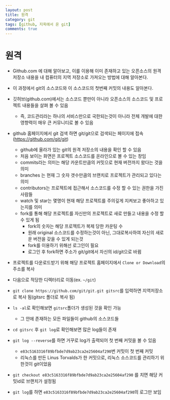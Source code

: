 ```yaml
---
layout: post
title: 원격
category: git
tags: [github, 지옥에서 온 git]
comments: true
---
```


# 원격
- Github.com 에 대해 알아보고, 이를 이용해 이미 존재하고 있는 오픈소스의 원격 저장소 내용을 내 컴퓨터의 지역 저장소로 가져오는 방법에 대해 알아본다.
- 이 과정에서 git의 소스코드와 이 소스코드의 첫번째 커밋의 내용도 알아본다.

- 깃허브(github.com)에서는 소스코드 뿐만이 아니라 오픈소스의 소스코드 및 프로젝트 내용들을 살펴 볼 수 있음
  - 즉, 코드관리라는 하나의 서비스만으로 국한되는것이 아니라 전체 개발에 대한 영향력이 매우 큰 커뮤니티로 볼 수 있음
- github 홈페이지에서 git 검색 하면 git/git으로 검색되는 페이지에 접속(https://github.com/git/git)
  - github에 올라가 있는 git의 원격 저장소의 내용을 확인 할 수 있음
  - 처음 보이는 화면은 프로젝트 소스코드를 온라인으로 볼 수 있는 창임
  - commits라는 의미는 해당 카운트만큼의 커밋으로 현재 버전까지 왔다는 것을 의미
  - branches 는 현재 그 숫자 갯수만큼의 브랜치로 프로젝트가 관리되고 있다는 의미
  - contributors는 프로젝트에 접근해서 소스코드를 수정 할 수 있는 권한을 가진 사람들
  - watch 및 star는 몇명이 현재 해당 프로젝트를 주의깊게 지켜보고 좋아하고 있는지를 의미
  - fork를 통해 해당 프로젝트를 자신만의 프로젝트로 새로 만들고 내용을 수정 할 수 있게 됨
    - fork의 숫자는 해당 프로젝트가 복제 당한 카운팅 수
    - 원래 original 소스코드를 수정하는것이 아닌, 그대로복사하여 자신의 새로운 버전을 갖을 수 있게 되는것
    - fork를 이용하기 위해선 로그인이 필요
    - 로그인 후 fork하면 주소가 git/git에서 자신의 id/git으로 바뀜
- 프로젝트를 다운로드받기 위해 해당 프로젝트 홈페이지에서 `Clone or Download`의 주소를 복사
- 다음으로 적당한 디렉터리로 이동(ex. `~/git`)
- `git clone https://github.com/git/git.git gitsrc`를 입력하면 지역저장소로 복사 됨(gitsrc 폴더로 복사 됨)
- `ls -al`로 확인해보면 `gitsrc`폴더가 생성된 것을 확인 가능
  - 그 안에 존재하는 모든 파일들이 github의 소스코드들
- `cd gitsrc` 후 `git log`로 확인해보면 많은 log들이 존재
- `git log --reverse`를 하면 거꾸로 log가 출력되어 첫 번째 커밋을 볼 수 있음
  - `e83c5163316f89bfbde7d9ab23ca2e25604af290`번 커밋이 첫 번째 커밋
  - 리눅스를 만든 Linus Torvalds가 한 커밋으로, 리눅스 소스코드를 관리하기 위한것이 git이었음
- `git checkout e83c5163316f89bfbde7d9ab23ca2e25604af290` 를 치면 해당 커밋id로 브랜치가 설정됨
- `git log`를 하면 `e83c5163316f89bfbde7d9ab23ca2e25604af290`의 로그만 보임
